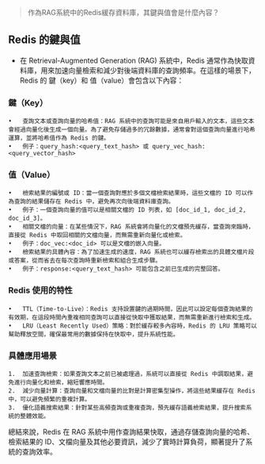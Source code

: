 


> 作為RAG系統中的Redis緩存資料庫，其鍵與值會是什麼內容？

## Redis 的鍵與值

- 在 Retrieval-Augmented Generation (RAG) 系統中，Redis 通常作為快取資料庫，用來加速向量檢索和減少對後端資料庫的查詢頻率。在這樣的場景下，Redis 的 鍵（key）和 值（value）會包含以下內容：

### 鍵（Key）

	•	查詢文本或查詢向量的哈希值：RAG 系統中的查詢可能是來自用戶輸入的文本，這些文本會經過向量化後生成一個向量。為了避免存儲過多的冗餘數據，通常會對這個查詢向量進行哈希運算，並將哈希值作為 Redis 的鍵。
	•	例子：query_hash:<query_text_hash> 或 query_vec_hash:<query_vector_hash>

### 值（Value）

	•	檢索結果的編號或 ID：當一個查詢對應於多個文檔檢索結果時，這些文檔的 ID 可以作為查詢的結果儲存在 Redis 中，避免再次向後端資料庫查詢。
	•	例子：一個查詢向量的值可以是相關文檔的 ID 列表，如 [doc_id_1, doc_id_2, doc_id_3]。
	•	相關文檔的向量：在某些情況下，RAG 系統會將向量化的文檔預先緩存，當查詢來臨時，直接從 Redis 中取回相關的文檔向量，而無需重新向量化或檢索。
	•	例子：doc_vec:<doc_id> 可以是文檔的嵌入向量。
	•	檢索結果的具體內容：為了加速生成的速度，RAG 系統也可以緩存檢索出的具體文檔片段或答案，從而省去在每次查詢時重新檢索和組合生成步驟。
	•	例子：response:<query_text_hash> 可能包含之前已生成的完整回答。

### Redis 使用的特性

	•	TTL（Time-to-Live）：Redis 支持設置鍵的過期時間，因此可以設定每個查詢結果的有效期，在這段時間內重複相同查詢可以直接從快取中獲取結果，而無需重新進行檢索和生成。
	•	LRU（Least Recently Used）策略：對於緩存較多內容時，Redis 的 LRU 策略可以幫助釋放空間，確保最常用的數據保持在快取中，提升系統性能。

### 具體應用場景

	1.	加速查詢檢索：如果查詢文本之前已被處理過，系統可以直接從 Redis 中調取結果，避免進行向量化和檢索，縮短響應時間。
	2.	減少向量計算：查詢向量和文檔向量的比對是計算密集型操作，將這些結果緩存在 Redis 中，可以避免頻繁的重複計算。
	3.	優化語義搜索結果：針對某些高頻查詢或重複查詢，預先緩存語義檢索結果，提升搜索系統的整體效能。

總結來說，Redis 在 RAG 系統中用作查詢結果快取，通過存儲查詢向量的哈希、檢索結果的 ID、文檔向量及其他必要資訊，減少了實時計算負荷，顯著提升了系統的查詢效率。

